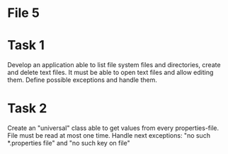 # File 5
# Task 1
Develop an application able to list file system files and directories, create and delete text files.
It must be able to open text files and allow editing them.
Define possible exceptions and handle them. 
# Task 2
Create an "universal" class able to get values from every properties-file.
File must be read at most one time.
Handle next exceptions: "no such *.properties file" and "no such key on file"